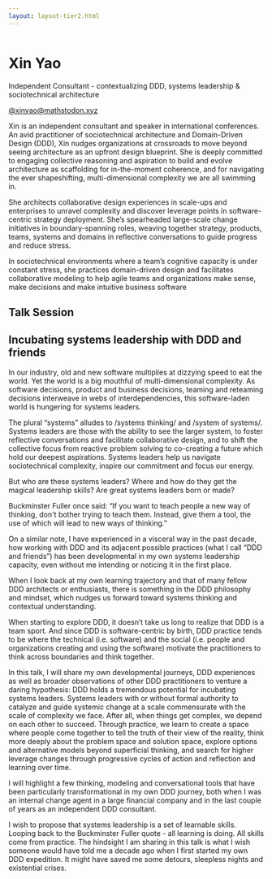 ```yaml
---
layout: layout-tier2.html
---
```

<div class="container section featured-speaker">
   <div class="row">
     <div class="col-xs-12 col-sm-2 new-img-container">
       <img class="new-speaker-page-img xin-yao" />
       </div>
     <div class="col-xs-12 col-sm-10 copy-container">
       <h1 class="speaker-header">Xin Yao</h1>
       <span class="speaker-subtitle">Independent Consultant - contextualizing DDD, systems leadership & sociotechnical architecture</span>
       <p><a class="speaker-handle" href="https://mathstodon.xyz/@xinyao" target="_blank">@xinyao@mathstodon.xyz</a></p>
       <p>Xin is an independent consultant and speaker in international conferences. An avid practitioner of sociotechnical architecture and Domain-Driven Design (DDD), Xin nudges organizations at crossroads to move beyond seeing architecture as an upfront design blueprint. She is deeply committed to engaging collective reasoning and aspiration to build and evolve architecture as scaffolding for in-the-moment coherence, and for navigating the ever shapeshifting, multi-dimensional complexity we are all swimming in.</p>
        <p>She architects collaborative design experiences in scale-ups and enterprises to unravel complexity and discover leverage points in software-centric strategy deployment. She’s spearheaded large-scale change initiatives in boundary-spanning roles, weaving together strategy, products, teams, systems and domains in reflective conversations to guide progress and reduce stress.</p>
        <p>In sociotechnical environments where a team’s cognitive capacity is under constant stress, she practices domain-driven design and facilitates collaborative modeling to help agile teams and organizations make sense, make decisions and make intuitive business software</p>
       <h2>Talk Session</h2>
        <h2 class="gold">Incubating systems leadership with DDD and friends</h2>
       <p>In our industry, old and new software multiplies at dizzying speed to eat the world. Yet the world is a big mouthful of multi-dimensional complexity. As software decisions, product and business decisions, teaming and reteaming decisions interweave in webs of interdependencies, this software-laden world is hungering for systems leaders. 
        <p>The plural “systems” alludes to /systems thinking/ and /system of systems/. Systems leaders are those with the ability to see the larger system, to foster reflective conversations and facilitate collaborative design, and to shift the collective focus from reactive problem solving to co-creating a future which hold our deepest aspirations. Systems leaders help us navigate sociotechnical complexity, inspire our commitment and focus our energy.  </p>
        <p>But who are these systems leaders? Where and how do they get the magical leadership skills? Are great systems leaders born or made?      </p>
        <p>Buckminster Fuller once said: “If you want to teach people a new way of thinking, don't bother trying to teach them. Instead, give them a tool, the use of which will lead to new ways of thinking.” </p>
        <p>On a similar note, I have experienced in a visceral way in the past decade, how working with DDD and its adjacent possible practices (what I call “DDD and friends”) has been developmental in my own systems leadership capacity, even without me intending or noticing it in the first place.</p>
        <p>When I look back at my own learning trajectory and that of many fellow DDD architects or enthusiasts, there is something in the DDD philosophy and mindset, which nudges us forward toward systems thinking and contextual understanding. </p>
        <p>When starting to explore DDD, it doesn’t take us long to realize that DDD is a team sport. And since DDD is software-centric by birth, DDD practice tends to be where the technical (i.e. software) and the social (i.e. people and organizations creating and using the software) motivate the practitioners to think across boundaries and think together.    </p>
        <p>In this talk, I will share my own developmental journeys, DDD experiences as well as broader observations of other DDD practitioners to venture a daring hypothesis: DDD holds a tremendous potential for incubating systems leaders. Systems leaders with or without formal authority to catalyze and guide systemic change at a scale commensurate with the scale of complexity we face. After all, when things get complex, we depend on each other to succeed. Through practice, we learn to create a space where people come together to tell the truth of their view of the reality, think more deeply about the problem space and solution space, explore options and alternative models beyond superficial thinking, and search for higher leverage changes through progressive cycles of action and reflection and learning over time.</p>
        <p>I will highlight a few thinking, modeling and conversational tools that have been particularly transformational in my own DDD journey, both when I was an internal change agent in a large financial company and in the last couple of years as an independent DDD consultant. </p>
        <p>I wish to propose that systems leadership is a set of learnable skills. Looping back to the Buckminster Fuller quote -  all learning is doing. All skills come from practice. The hindsight I am sharing in this talk is what I wish someone would have told me a decade ago when I first started my own DDD expedition. It might have saved me some detours, sleepless nights and existential crises.   </p>
     </div>
   </div>
 </div>